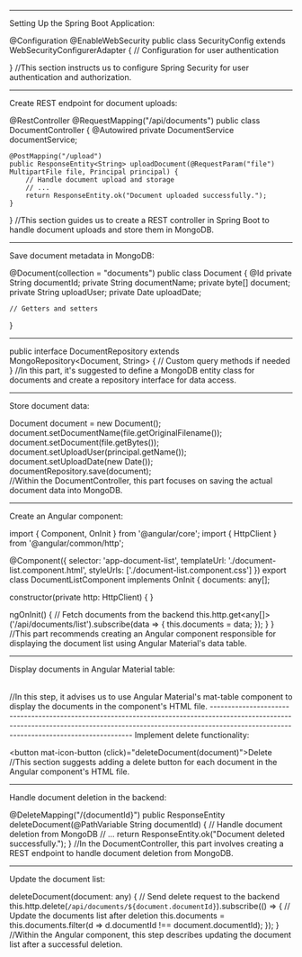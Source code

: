 ---------------------------------------------------------------------------------------------------------------------------------------------------------------------------------------------------------------------
Setting Up the Spring Boot Application:

@Configuration
@EnableWebSecurity 
public class SecurityConfig extends WebSecurityConfigurerAdapter {
    // Configuration for user authentication
    
}
//This section instructs us to configure Spring Security for user authentication and authorization.

----------------------------------------------------------------------------------------------------------------------------------------------------------------------------------------------------------------------
Create REST endpoint for document uploads:

@RestController
@RequestMapping("/api/documents")
public class DocumentController {
    @Autowired
    private DocumentService documentService;

    @PostMapping("/upload")
    public ResponseEntity<String> uploadDocument(@RequestParam("file") MultipartFile file, Principal principal) {
        // Handle document upload and storage
        // ...
        return ResponseEntity.ok("Document uploaded successfully.");
    }
}
//This section guides us to create a REST controller in Spring Boot to handle document uploads and store them in MongoDB.

----------------------------------------------------------------------------------------------------------------------------------------------------------------------------------------------------------------------
Save document metadata in MongoDB:

@Document(collection = "documents")
public class Document {
    @Id
    private String documentId;
    private String documentName;
    private byte[] document;
    private String uploadUser;
    private Date uploadDate;
    
    // Getters and setters
}

------------------------------------------
public interface DocumentRepository extends MongoRepository<Document, String> {
    // Custom query methods if needed
}
//In this part, it's suggested to define a MongoDB entity class for documents and create a repository interface for data access.

--------------------------------------------------------------------------------------------------------------------------------------------------------------------------------------------------------------------
Store document data:

Document document = new Document();
document.setDocumentName(file.getOriginalFilename());
document.setDocument(file.getBytes());
document.setUploadUser(principal.getName());
document.setUploadDate(new Date());
documentRepository.save(document);    
//Within the DocumentController, this part focuses on saving the actual document data into MongoDB.

----------------------------------------------------------------------------------------------------------------------------------------------------------------------------------------------------------------------

Create an Angular component:

import { Component, OnInit } from '@angular/core';
import { HttpClient } from '@angular/common/http';

@Component({
  selector: 'app-document-list',
  templateUrl: './document-list.component.html',
  styleUrls: ['./document-list.component.css']
})
export class DocumentListComponent implements OnInit {
  documents: any[];

  constructor(private http: HttpClient) { }

  ngOnInit() {
    // Fetch documents from the backend
    this.http.get<any[]>('/api/documents/list').subscribe(data => {
      this.documents = data;
    });
  }
}
//This part recommends creating an Angular component responsible for displaying the document list using Angular Material's data table.

----------------------------------------------------------------------------------------------------------------------------------------------------------------------------------------------------------------------
Display documents in Angular Material table:

<table mat-table [dataSource]="documents">
  <!-- Define table columns and rows -->
</table> 
//In this step, it advises us to use Angular Material's mat-table component to display the documents in the component's HTML file.
--------------------------------------------------------------------------------------------------------------------------------------------------------------------------------------------------------------------
Implement delete functionality:

<button mat-icon-button (click)="deleteDocument(document)">Delete</button>
//This section suggests adding a delete button for each document in the Angular component's HTML file.

---------------------------------------------------------------------------------------------------------------------------------------------------------------------------------------------------------------------
Handle document deletion in the backend:

@DeleteMapping("/{documentId}")
public ResponseEntity<String> deleteDocument(@PathVariable String documentId) {
    // Handle document deletion from MongoDB
    // ...
    return ResponseEntity.ok("Document deleted successfully.");
}
//In the DocumentController, this part involves creating a REST endpoint to handle document deletion from MongoDB.

---------------------------------------------------------------------------------------------------------------------------------------------------------------------------------------------------------------------
Update the document list:

deleteDocument(document: any) {
  // Send delete request to the backend
  this.http.delete(`/api/documents/${document.documentId}`).subscribe(() => {
    // Update the documents list after deletion
    this.documents = this.documents.filter(d => d.documentId !== document.documentId);
  });
}    
//Within the Angular component, this step describes updating the document list after a successful deletion.
